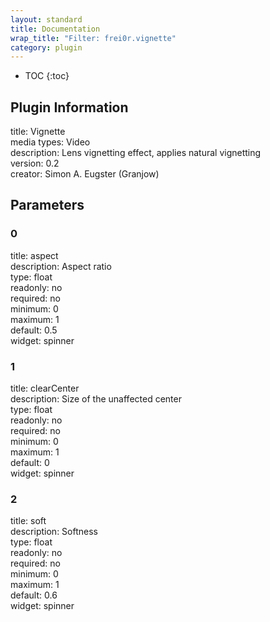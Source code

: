 ```yaml
---
layout: standard
title: Documentation
wrap_title: "Filter: frei0r.vignette"
category: plugin
---
```

* TOC
{:toc}

## Plugin Information

title: Vignette  
media types:
Video  
description: Lens vignetting effect, applies natural vignetting  
version: 0.2  
creator: Simon A. Eugster (Granjow)  

## Parameters

### 0

title: aspect    
description:
Aspect ratio  
type: float  
readonly: no  
required: no  
minimum: 0  
maximum: 1  
default: 0.5  
widget: spinner  

### 1

title: clearCenter    
description:
Size of the unaffected center  
type: float  
readonly: no  
required: no  
minimum: 0  
maximum: 1  
default: 0  
widget: spinner  

### 2

title: soft    
description:
Softness  
type: float  
readonly: no  
required: no  
minimum: 0  
maximum: 1  
default: 0.6  
widget: spinner  

